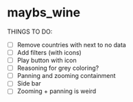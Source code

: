 # maybs_wine

THINGS TO DO:
- [ ] Remove countries with next to no data
- [ ] Add filters (with icons)
- [ ] Play button with icon
- [ ] Reasoning for grey coloring?
- [ ] Panning and zooming containment
- [ ] Side bar 
- [ ] Zooming + panning is weird
